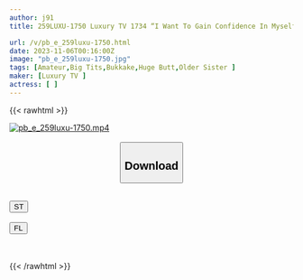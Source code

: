 ```yaml
---
author: j91
title: 259LUXU-1750 Luxury TV 1734 “I Want To Gain Confidence In Myself…” ”A Beautiful Busty Esthetician With A Marshmallow Body Appears! Her Love Juice Leaks Out After Having Sex For The First Time In A While, And She Reaches Climax Many Times! (Sena Kasai)

url: /v/pb_e_259luxu-1750.html
date: 2023-11-06T00:16:00Z
image: "pb_e_259luxu-1750.jpg"
tags: [Amateur,Big Tits,Bukkake,Huge Butt,Older Sister ]
maker: [Luxury TV ]
actress: [ ]
---
```



{{< rawhtml >}}

<div class="video" data-videoid="LOdDRJmvrOIe47">
    <a href="javascript:;">
        <img src="https://my.j91.asia/v/pb_e_259luxu-1750.jpg" width="WIDTH" height="HEIGHT" alt="pb_e_259luxu-1750.mp4" loading="lazy">
    </a>
</div>

<script type="text/javascript" src="https://j91.asia/asset/on-demand-st.js"></script>

<br>
  <link rel="stylesheet" href="https://j91.asia/asset/bs5.css">
  
  <center>
  <button class="btn btn-primary" type="button" data-bs-toggle="collapse" data-bs-target=".multi-collapse" aria-expanded="false" aria-controls="multiCollapseExample1 multiCollapseExample2"><h2>Download</h2></button></center>
</p>
<div class="row">
  <div class="col">
    <div class="collapse multi-collapse" id="multiCollapseExample1">
      <div class="card card-body">
	      	      <br>
<div class="buttons">  
<a href="https://streamtape.to/v/LOdDRJmvrOIe47" target="_blank"><button class="btn-hover color-3"><i class="fa fa-download"></i> ST</button></a></div>
    </div>
  </div>
</div>
  <div class="col">
    <div class="collapse multi-collapse" id="multiCollapseExample2">
      <div class="card card-body">
	      <br>
<div class="buttons">
    <a href="https://filelions.online/f/gxamhxh37pi4" target="_blank"><button class="btn-hover color-9"><i class="fa fa-download"></i> FL</button></a></div>
<br><br>
      </div>
    </div>
  </div>
</div>

{{< /rawhtml >}}
